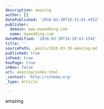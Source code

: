 ```yaml
---
description: amazing
author: []
datePublished: '2016-03-30T18:31:01.435Z'
publisher:
  domain: www.mywedding.com
  name: mywedding.com
dateModified: '2016-03-30T18:29:43.154Z'
title: ''
sourcePath: _posts/2016-03-30-amazing.md
published: true
inFeed: true
hasPage: true
inNav: false
url: amazing/index.html
_context: 'http://schema.org'
_type: Article

---
```

amazing